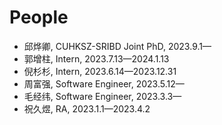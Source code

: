 # People

- 邱烨卿, CUHKSZ-SRIBD Joint PhD, 2023.9.1—
- 郭增柱, Intern, 2023.7.13—2024.1.13
- 倪杉杉, Intern, 2023.6.14—2023.12.31
- 周富强, Software Engineer, 2023.5.12—
- 毛经纬, Software Engineer, 2023.3.3—
- 祝久煜, RA, 2023.1.1—2023.4.2
